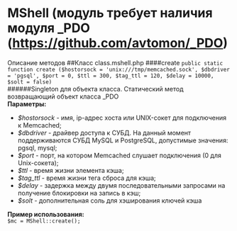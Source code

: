 MShell (модуль требует наличия модуля _PDO (https://github.com/avtomon/_PDO)
====
Описание методов
##Класс class.mshell.php
####create
`public static function create ($hostorsock = 'unix:///tmp/memcached.sock', $dbdriver = 'pgsql', $port = 0, $ttl = 300, $tag_ttl = 120, $delay = 10000, $solt = false)`   
######Singleton для объекта класса. Статический метод возвращающий объект класса _PDO  
**Параметры:**
* *$hostorsock* - имя, ip-адрес хоста или UNIX-сокет для подключения к Memcached;
* *$dbdriver* - драйвер доступа к СУБД. На данный момент поддерживаются СУБД MySQL и PostgreSQL, допустимые значения: pgsql, mysql;
* *$port* - порт, на котором Memcached слушает подключения (0 для Unix-сокета);  
* *$ttl* - время жизни элемента кэша;
* *$tag_ttl* - время жизни тега сброса для кэша;
* *$delay* - задержка между двумя последовательными запросами на получение блокировки на запись в кэш;
* *$solt* - дополнительная соль для хэширования ключей кэша

**Пример использования:**    
`$mc = MShell::create();`
